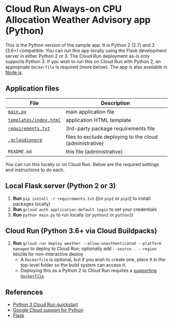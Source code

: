 # Cloud Run Always-on CPU Allocation Weather Advisory app (Python)

This is the Python version of the sample app. It is Python 2 (2.7) and 3 (3.6+) compatible. You can run this app locally using the Flask development server in either Python 2 or 3. The Cloud Run deployment as-is only supports Python 3. If you wish to run this on Cloud Run with Python 2, an appropriate `Dockerfile` is required (more below). The app is also available in [Node.js](../nodejs).


## Application files

File | Description
--- | ---
[`main.py`](main.py) | main application file
[`templates/index.html`](templates/index.html) | application HTML template
[`requirements.txt`](requirements.txt) | 3rd-party package requirements file
[`.gcloudignore`](.gcloudignore) | files to exclude deploying to the cloud (administrative)
`README.md` | this file (administrative)

You can run this locally or on Cloud Run. Below are the required settings and instructions to do each.


## **Local Flask server (Python 2 or 3)**

1. **Run** `pip install -r requirements.txt` ([or `pip2` or `pip3`] to install packages locally)
1. **Run** `gcloud auth application-default login` to set your credentials
1. **Run** `python main.py` to run locally (or `python2` or `python3`)


## **Cloud Run (Python 3.6+ via Cloud Buildpacks)**

1. **Run** `gcloud run deploy weather --allow-unauthenticated --platform managed` to deploy to Cloud Run; optionally add `--source . --region REGION` for non-interactive deploy
    - A `Dockerfile` is optional, but if you wish to create one, place it in the top-level folder so the build system can access it.
    - Deploying this as a Python 2 to Cloud Run requires a [supporting `Dockerfile`](https://github.com/googlecodelabs/cloud-nebulous-serverless/blob/main/cloud/python/Dockerfile).



## References

- [Python 3 Cloud Run quickstart](https://cloud.google.com/run/docs/quickstarts/build-and-deploy/python)
- [Google Cloud support for Python](https://cloud.google.com/python)
- [Flask](https://flask.palletsprojects.com)

